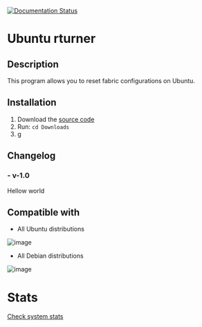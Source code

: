 [![Documentation Status](https://readthedocs.org/projects/skarlotastro/badge/?version=latest)](https://skarlotastro.readthedocs.io/es/latest/?badge=latest)

# Ubuntu rturner

## Description
This program allows you to reset fabric configurations on Ubuntu.

## Installation

1. Download the [source code](https://github.com/skarlotastro/SkarlotAstro/blob/main/app/skarlotastro.sh)
2. Run: ```cd Downloads```
3. g

## Changelog
### - v-1.0
Hellow world

## Compatible with
- All Ubuntu distributions

![image](https://i.ibb.co/98JY5Cz/Ubuntu-Transparent-PNG-1.png)

- All Debian distributions

![image](https://i.ibb.co/X8gZQpc/debian-logo-big-1-2.png)

#

# Stats
[Check system stats](https://stats.uptimerobot.com/lMZ0kI1Y4w)
